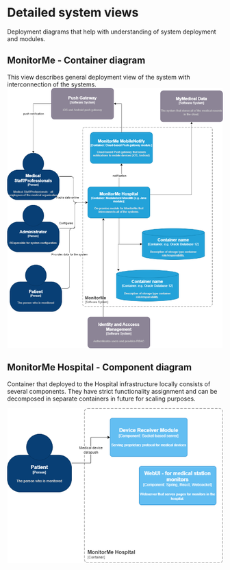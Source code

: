 # Detailed system views

Deployment diagrams that help with understanding of system deployment and modules. 

## MonitorMe - Container diagram

This view describes general deployment view of the system with interconnection of the systems.
![Container diagram](./../images/container-diagram.drawio.png "Container diagram")

## MonitorMe Hospital - Component diagram

Container that deployed to the Hospital infrastructure locally consists of several components.
They have strict functionality assignment and can be decomposed in separate containers in future for scaling purposes.

![Component diagram](./../images/component-diagram-monitorme-hospital.drawio.png "Component diagram")

